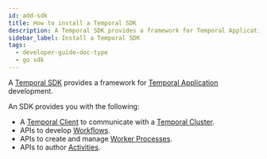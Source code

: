 ```yaml
---
id: add-sdk
title: How to install a Temporal SDK
description: A Temporal SDK provides a framework for Temporal Application development.
sidebar_label: Install a Temporal SDK
tags:
  - developer-guide-doc-type
  - go sdk
---
```


A [Temporal SDK](/concepts/what-is-a-temporal-sdk) provides a framework for [Temporal Application](/concepts/what-is-a-temporal-application) development.

An SDK provides you with the following:

- A [Temporal Client](/concepts/what-is-a-temporal-client) to communicate with a [Temporal Cluster](/concepts/what-is-a-temporal-cluster).
- APIs to develop [Workflows](/concepts/what-is-a-workflow).
- APIs to create and manage [Worker Processes](/concepts/what-is-a-worker).
- APIs to author [Activities](/concepts/what-is-an-activity-definition).
